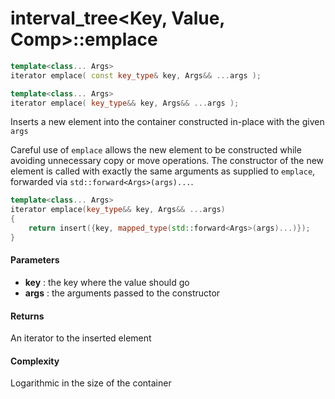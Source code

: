 # interval_tree<Key, Value, Comp>::emplace

```cpp
template<class... Args>
iterator emplace( const key_type& key, Args&& ...args );

template<class... Args>
iterator emplace( key_type&& key, Args&& ...args );
```

Inserts a new element into the container constructed in-place with the given `args`

Careful use of `emplace` allows the new element to be constructed while avoiding unnecessary copy or move operations. The constructor of the new element is called with exactly the same arguments as supplied to `emplace`, forwarded via `std::forward<Args>(args)...`.

```cpp
template<class... Args>
iterator emplace(key_type&& key, Args&& ...args)
{
    return insert({key, mapped_type(std::forward<Args>(args)...)});
}
```



#### Parameters

- **key** : the key where the value should go
- **args** : the arguments passed to the constructor

#### Returns

An iterator to the inserted element

#### Complexity

Logarithmic in the size of the container